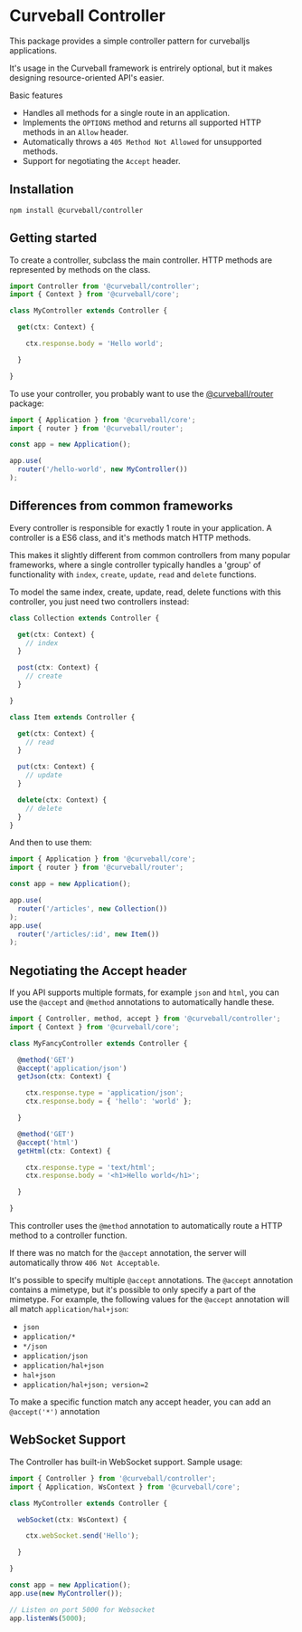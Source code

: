 Curveball Controller
=====================

This package provides a simple controller pattern for curveballjs
applications.

It's usage in the Curveball framework is entrirely optional, but it makes
designing resource-oriented API's easier.

Basic features

* Handles all methods for a single route in an application.
* Implements the `OPTIONS` method and returns all supported HTTP methods in
  an `Allow` header.
* Automatically throws a `405 Method Not Allowed` for unsupported methods.
* Support for negotiating the `Accept` header.


Installation
------------

    npm install @curveball/controller


Getting started
---------------

To create a controller, subclass the main controller. HTTP methods are
represented by methods on the class.

```typescript
import Controller from '@curveball/controller';
import { Context } from '@curveball/core';

class MyController extends Controller {

  get(ctx: Context) {

    ctx.response.body = 'Hello world';

  }

}
```

To use your controller, you probably want to use the [@curveball/router][2]
package:

```typescript
import { Application } from '@curveball/core';
import { router } from '@curveball/router';

const app = new Application();

app.use(
  router('/hello-world', new MyController())
);
```

Differences from common frameworks
----------------------------------

Every controller is responsible for exactly 1 route in your application.
A controller is a ES6 class, and it's methods match HTTP methods.

This makes it slightly different from common controllers from many popular
frameworks, where a single controller typically handles a 'group' of
functionality with `index`, `create`, `update`, `read` and `delete` functions.

To model the same index, create, update, read, delete functions with this
controller, you just need two controllers instead:

```typescript
class Collection extends Controller {

  get(ctx: Context) {
    // index
  }

  post(ctx: Context) {
    // create
  }

}

class Item extends Controller {

  get(ctx: Context) {
    // read
  }

  put(ctx: Context) {
    // update
  }

  delete(ctx: Context) {
    // delete
  }
}
```

And then to use them:

```typescript
import { Application } from '@curveball/core';
import { router } from '@curveball/router';

const app = new Application();

app.use(
  router('/articles', new Collection())
);
app.use(
  router('/articles/:id', new Item())
);
```

Negotiating the Accept header
-----------------------------

If you API supports multiple formats, for example `json` and `html`, you can
use the `@accept` and `@method` annotations to automatically handle these.

```typescript
import { Controller, method, accept } from '@curveball/controller';
import { Context } from '@curveball/core';

class MyFancyController extends Controller {

  @method('GET')
  @accept('application/json')
  getJson(ctx: Context) {

    ctx.response.type = 'application/json';
    ctx.response.body = { 'hello': 'world' };

  }

  @method('GET')
  @accept('html')
  getHtml(ctx: Context) {

    ctx.response.type = 'text/html';
    ctx.response.body = '<h1>Hello world</h1>';

  }

}
```

This controller uses the `@method` annotation to automatically route
a HTTP method to a controller function.

If there was no match for the `@accept` annotation, the server will
automatically throw `406 Not Acceptable`.

It's possible to specify multiple `@accept` annotations. The `@accept`
annotation contains a mimetype, but it's possible to only specify a part of
the mimetype. For example, the following values for the `@accept` annotation
will all match `application/hal+json`:

* `json`
* `application/*`
* `*/json`
* `application/json`
* `application/hal+json`
* `hal+json`
* `application/hal+json; version=2`

To make a specific function match any accept header, you can add an `@accept('*')`
annotation


WebSocket Support
-----------------

The Controller has built-in WebSocket support. Sample usage:


```typescript
import { Controller } from '@curveball/controller';
import { Application, WsContext } from '@curveball/core';

class MyController extends Controller {

  webSocket(ctx: WsContext) {

    ctx.webSocket.send('Hello');

  }

}

const app = new Application();
app.use(new MyController());

// Listen on port 5000 for Websocket
app.listenWs(5000);
```


[1]: https://github.com/curveball/
[2]: https://github.com/curveball/router
